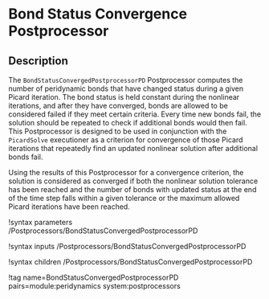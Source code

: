 # Bond Status Convergence Postprocessor

## Description

The `BondStatusConvergedPostprocessorPD` Postprocessor computes the number of peridynamic bonds that have changed status during a given Picard iteration. The bond status is held constant during the nonlinear iterations, and after they have converged, bonds are allowed to be considered failed if they meet certain criteria. Every time new bonds fail, the solution should be repeated to check if additional bonds would then fail. This Postprocessor is designed to be used in conjunction with the `PicardSolve` executioner as a criterion for convergence of those Picard iterations that repeatedly find an updated nonlinear solution after additional bonds fail.

Using the results of this Postprocessor for a convergence criterion, the solution is  considered as converged if both the nonlinear solution tolerance has been reached and the number of bonds with updated status at the end of the time step falls within a given tolerance or the maximum allowed Picard iterations have been reached.

!syntax parameters /Postprocessors/BondStatusConvergedPostprocessorPD

!syntax inputs /Postprocessors/BondStatusConvergedPostprocessorPD

!syntax children /Postprocessors/BondStatusConvergedPostprocessorPD

!tag name=BondStatusConvergedPostprocessorPD pairs=module:peridynamics system:postprocessors
